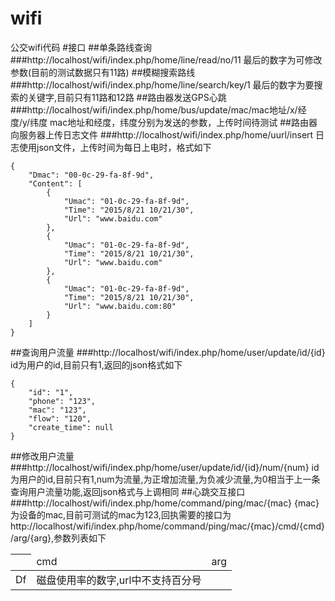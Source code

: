 # wifi
公交wifi代码
#接口
##单条路线查询
###http://localhost/wifi/index.php/home/line/read/no/11
最后的数字为可修改参数(目前的测试数据只有11路)
##模糊搜索路线
###http://localhost/wifi/index.php/home/line/search/key/1
最后的数字为要搜索的关键字,目前只有11路和12路
##路由器发送GPS心跳
###http://localhost/wifi/index.php/home/bus/update/mac/mac地址/x/经度/y/纬度
mac地址和经度，纬度分别为发送的参数，上传时间待测试
##路由器向服务器上传日志文件
###http://localhost/wifi/index.php/home/uurl/insert
日志使用json文件，上传时间为每日上电时，格式如下

```
{
    "Dmac": "00-0c-29-fa-8f-9d",
    "Content": [
        {
            "Umac": "01-0c-29-fa-8f-9d",
            "Time": "2015/8/21 10/21/30",
            "Url": "www.baidu.com"
        },
        {
            "Umac": "01-0c-29-fa-8f-9d",
            "Time": "2015/8/21 10/21/30",
            "Url": "www.baidu.com"
        },
        {
            "Umac": "01-0c-29-fa-8f-9d",
            "Time": "2015/8/21 10/21/30",
            "Url": "www.baidu.com:80"
        }
    ]
}
```
##查询用户流量
###http://localhost/wifi/index.php/home/user/update/id/{id}
id为用户的id,目前只有1,返回的json格式如下
```
{
    "id": "1",
    "phone": "123",
    "mac": "123",
    "flow": "120",
    "create_time": null
}
```
##修改用户流量
###http://localhost/wifi/index.php/home/user/update/id/{id}/num/{num}
id为用户的id,目前只有1,num为流量,为正增加流量,为负减少流量,为0相当于上一条查询用户流量功能,返回json格式与上调相同
##心跳交互接口
###http://localhost/wifi/index.php/home/command/ping/mac/{mac}
{mac}为设备的mac,目前可测试的mac为123,回执需要的接口为http://localhost/wifi/index.php/home/command/ping/mac/{mac}/cmd/{cmd}/arg/{arg},参数列表如下
<html>
    <table>
        <thead>
            <th>
                <td>cmd</td>
                <td>arg</td>
            </th>
        </thead>
        <tbody>
            <tr>
                <td>Df</td>
                <td>磁盘使用率的数字,url中不支持百分号</td>
            </tr>
        </tbody>
    </table>
</html>
